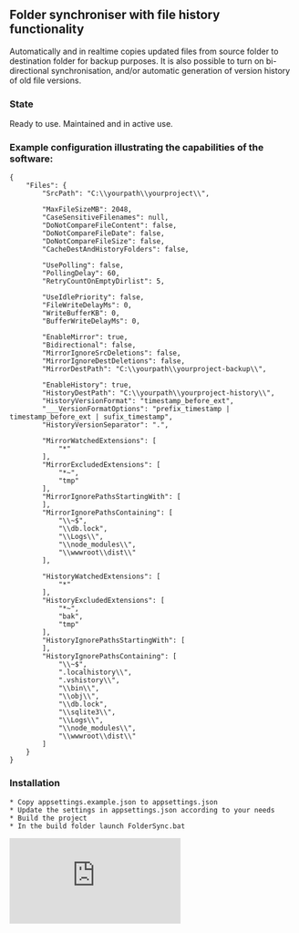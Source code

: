 ## Folder synchroniser with file history functionality
Automatically and in realtime copies updated files from source folder to destination folder for backup purposes. It is also possible to turn on bi-directional synchronisation, and/or automatic generation of version history of old file versions. 

### State
Ready to use. Maintained and in active use.

### Example configuration illustrating the capabilities of the software:

	{
		"Files": {
			"SrcPath": "C:\\yourpath\\yourproject\\",

			"MaxFileSizeMB": 2048,
			"CaseSensitiveFilenames": null,
			"DoNotCompareFileContent": false,
			"DoNotCompareFileDate": false,
			"DoNotCompareFileSize": false,
			"CacheDestAndHistoryFolders": false,

			"UsePolling": false,
			"PollingDelay": 60,
			"RetryCountOnEmptyDirlist": 5,

			"UseIdlePriority": false,
			"FileWriteDelayMs": 0,
			"WriteBufferKB": 0,
			"BufferWriteDelayMs": 0,

			"EnableMirror": true,
			"Bidirectional": false,
			"MirrorIgnoreSrcDeletions": false,
			"MirrorIgnoreDestDeletions": false,
			"MirrorDestPath": "C:\\yourpath\\yourproject-backup\\",

			"EnableHistory": true,
			"HistoryDestPath": "C:\\yourpath\\yourproject-history\\",
			"HistoryVersionFormat": "timestamp_before_ext",
			"___VersionFormatOptions": "prefix_timestamp | timestamp_before_ext | sufix_timestamp",
			"HistoryVersionSeparator": ".",

			"MirrorWatchedExtensions": [
				"*"
			],
			"MirrorExcludedExtensions": [
				"*~",
				"tmp"
			],
			"MirrorIgnorePathsStartingWith": [
			],
			"MirrorIgnorePathsContaining": [
				"\\~$",
				"\\db.lock",
				"\\Logs\\",
				"\\node_modules\\",
				"\\wwwroot\\dist\\"
			],

			"HistoryWatchedExtensions": [
				"*"
			],
			"HistoryExcludedExtensions": [
				"*~",
				"bak",
				"tmp"
			],
			"HistoryIgnorePathsStartingWith": [
			],
			"HistoryIgnorePathsContaining": [
				"\\~$",
				".localhistory\\",
				".vshistory\\",
				"\\bin\\",
				"\\obj\\",
				"\\db.lock",
				"\\sqlite3\\",
				"\\Logs\\",
				"\\node_modules\\",
				"\\wwwroot\\dist\\"
			]
		}
	}


### Installation

    * Copy appsettings.example.json to appsettings.json
    * Update the settings in appsettings.json according to your needs
    * Build the project
    * In the build folder launch FolderSync.bat


[![Analytics](https://ga-beacon.appspot.com/UA-351728-28/FolderSyncNet/README.md?pixel)](https://github.com/igrigorik/ga-beacon)   
    
    
